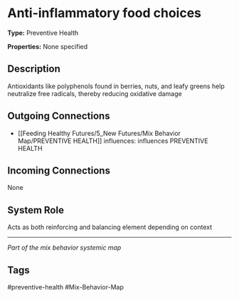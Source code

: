# Anti-inflammatory food choices

**Type:** Preventive Health

**Properties:** None specified

## Description
Antioxidants like polyphenols found in berries, nuts, and leafy greens help neutralize free radicals, thereby reducing oxidative damage

## Outgoing Connections
- [[Feeding Healthy Futures/5_New Futures/Mix Behavior Map/PREVENTIVE HEALTH]] influences: influences PREVENTIVE HEALTH

## Incoming Connections
None

## System Role
Acts as both reinforcing and balancing element depending on context

---
*Part of the mix behavior systemic map*

## Tags
#preventive-health #Mix-Behavior-Map
